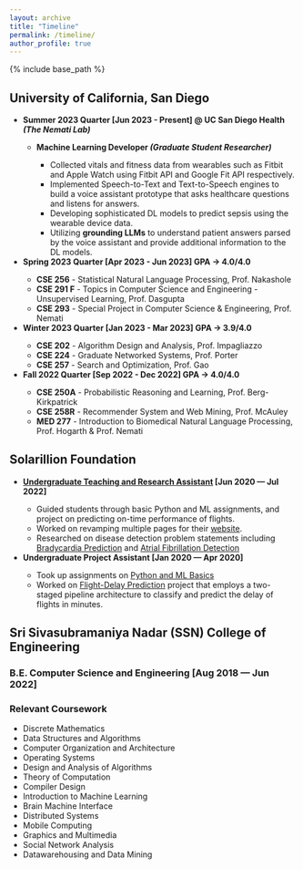 ```yaml
---
layout: archive
title: "Timeline"
permalink: /timeline/
author_profile: true
---
```


{% include base_path %}
<h2>University of California, San Diego</h2>
<ul>
<li style="font-weight: bold">Summer 2023 Quarter [Jun 2023 - Present] @ UC San Diego Health <i>(The Nemati Lab)</i></li>
<ul>
        <li><b>Machine Learning Developer <i>(Graduate Student Researcher)</i></b></li>
        <ul>
            <li>Collected vitals and fitness data from wearables such as Fitbit and Apple Watch using Fitbit API and Google Fit API respectively.</li>
            <li>Implemented Speech-to-Text and Text-to-Speech engines to build a voice assistant prototype that asks healthcare questions and listens for answers.</li>
            <li>Developing sophisticated DL models to predict sepsis using the wearable device data.</li>
            <li>Utilizing <b>grounding LLMs</b> to understand patient answers parsed by the voice assistant and provide additional information to the DL models.</li>
        </ul>
</ul>

<li style="font-weight: bold">Spring 2023 Quarter [Apr 2023 - Jun 2023] <b>GPA -> 4.0/4.0</b></li>
    <ul>
        <li><b>CSE 256</b> - Statistical Natural Language Processing, Prof. Nakashole</li>
        <li><b>CSE 291 F</b> - Topics in Computer Science and Engineering - Unsupervised Learning, Prof. Dasgupta</li>
        <li><b>CSE 293</b> - Special Project in Computer Science & Engineering, Prof. Nemati</li>
    </ul>
<li style="font-weight: bold">Winter 2023 Quarter [Jan 2023 - Mar 2023] <b>GPA -> 3.9/4.0</b></li>
    <ul>
        <li><b>CSE 202</b> - Algorithm Design and Analysis, Prof. Impagliazzo</li>
        <li><b>CSE 224</b> - Graduate Networked Systems, Prof. Porter</li>
        <li><b>CSE 257</b> - Search and Optimization, Prof. Gao</li>
    </ul>
<li style="font-weight: bold">Fall 2022 Quarter [Sep 2022 - Dec 2022] <b>GPA -> 4.0/4.0</b></li>
    <ul>
    <li><b>CSE 250A</b> - Probabilistic Reasoning and Learning, Prof. Berg-Kirkpatrick</li>
    <li><b>CSE 258R</b> - Recommender System and Web Mining, Prof. McAuley</li>
    <li><b>MED 277</b> - Introduction to Biomedical Natural Language Processing, Prof. Hogarth & Prof. Nemati</li>
    </ul>
</ul>
<h2>Solarillion Foundation</h2>
<ul>
<li style="font-weight: bold"><a href="https://www.solarillionfoundation.org/people/VishalNagarajan" target="_blank">Undergraduate Teaching and Research Assistant</a> [Jun 2020 &#8212; Jul 2022]</li>
    <ul>
    <li>Guided students through basic Python and ML assignments, and project on predicting on-time performance of flights.</li>
    <li>Worked on revamping multiple pages for their <a href="https://github.com/solarillion/solarillion.github.io" target="_blank">website</a>.</li>
    <li>Researched on disease detection problem statements including <a href="https://github.com/vishaln15/Bradycardia-Prediciton" target="_blank">Bradycardia Prediction</a> and <a href="https://github.com/vishaln15/OptimizedArrhythmiaDetection" target="_blank">Atrial Fibrillation Detection</a></li>
    </ul>
<li style="font-weight: bold">Undergraduate Project Assistant [Jan 2020 &#8212; Apr 2020]</li>
    <ul>
        <li>Took up assignments on <a href="https://github.com/vishaln15/SolarillionFoundation" target="_blank">Python and ML Basics</a></li>
        <li>Worked on <a href="https://github.com/vishaln15/Flight-Delay-Prediction" target="_blank">Flight-Delay Prediction</a> project that employs a two-staged pipeline architecture to classify and predict the delay of flights in minutes.</li>
    </ul>
</ul>
<h2>Sri Sivasubramaniya Nadar (SSN) College of Engineering</h2>
<h3>B.E. Computer Science and Engineering [Aug 2018 &#8212; Jun 2022]</h3>
<h3>Relevant Coursework</h3>
<ul>
    <li>Discrete Mathematics</li>
    <li>Data Structures and Algorithms</li>
    <li>Computer Organization and Architecture</li>
    <li>Operating Systems</li>
    <li>Design and Analysis of Algorithms</li>
    <li>Theory of Computation</li>
    <li>Compiler Design</li>
    <li>Introduction to Machine Learning</li>
    <li>Brain Machine Interface</li>
    <li>Distributed Systems</li>
    <li>Mobile Computing</li>
    <li>Graphics and Multimedia</li>
    <li>Social Network Analysis</li>
    <li>Datawarehousing and Data Mining</li>
</ul>